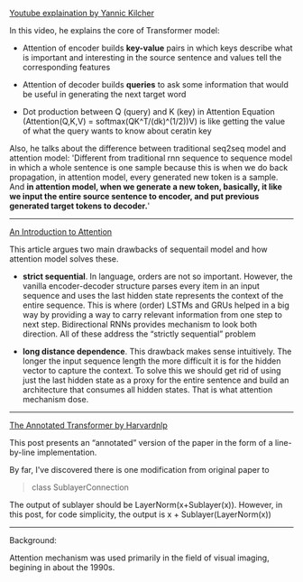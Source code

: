 [Youtube explaination by Yannic Kilcher](https://www.youtube.com/watch?v=iDulhoQ2pro)

In this video, he explains the core of Transformer model:

- Attention of encoder builds **key-value** pairs in which keys describe what is important and interesting in the source sentence and values tell the corresponding features

- Attention of decoder builds **queries** to ask some information that would be useful in generating the next target word

- Dot production between Q (query) and K (key) in Attention Equation (Attention(Q,K,V) = softmax(QK^T/(dk)^(1/2))V) is like getting the value of what the query wants to know about ceratin key

Also, he talks about the difference between traditional seq2seq model and attention model: 'Different from traditional rnn sequence to sequence model in which a whole sentence is one sample because this is when we do back propagation, in attention model, every generated new token is a sample. And **in attention model, when we generate a new token, basically, it like we input the entire source sentence to encoder, and put previous generated target tokens to decoder.**'

---

[An Introduction to Attention](https://towardsdatascience.com/an-introduction-to-attention-transformers-and-bert-part-1-da0e838c7cda)

This article argues two main drawbacks of sequentail model and how attention model solves these. 

- **strict sequential**. In language, orders are not so important. However, the vanilla encoder-decoder structure parses every item in an input sequence and uses the last hidden state represents the context of the entire sequence. This is where (order) LSTMs and GRUs helped in a big way by providing a way to carry relevant information from one step to next step. Bidirectional RNNs provides mechanism to look both direction. All of these address the “strictly sequential” problem

- **long distance dependence**. This drawback makes sense intuitively. The longer the input sequence length the more difficult it is for the hidden vector to capture the context. To solve this we should get rid of using just the last hidden state as a proxy for the entire sentence and build an architecture that consumes all hidden states. That is what attention mechanism dose.

---

[The Annotated Transformer by Harvardnlp](http://nlp.seas.harvard.edu/2018/04/03/attention.html)

This post presents an “annotated” version of the paper in the form of a line-by-line implementation.

By far, I've discovered there is one modification from original paper to 

> class SublayerConnection

The output of sublayer should be LayerNorm(x+Sublayer(x)). However, in this post, for code simplicity, the output is x + Sublayer(LayerNorm(x))

---
Background:

Attention mechanism was used primarily in the field of visual imaging, begining in about the 1990s. 

